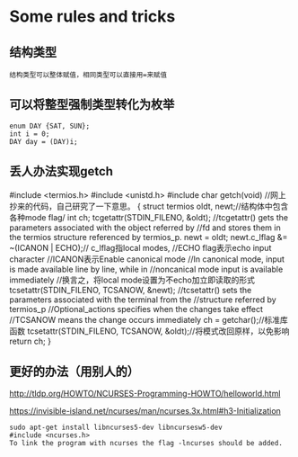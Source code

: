 # Some rules and tricks
## 结构类型
    结构类型可以整体赋值，相同类型可以直接用=来赋值
## 可以将整型强制类型转化为枚举
    enum DAY {SAT, SUN};
    int i = 0;
    DAY day = (DAY)i;

## 丢人办法实现getch

#include <termios.h>
#include <unistd.h>
#include <iostream>
char getch(void)  //网上抄来的代码，自己研究了一下意思。
{
    struct termios oldt, newt;//结构体中包含各种mode flag/
    int ch;
    tcgetattr(STDIN_FILENO, &oldt);
    //tcgetattr() gets the parameters associated with the object referred by 
    //fd and stores them in the termios structure referenced by termios_p. 
    newt = oldt;
    newt.c_lflag &= ~(ICANON | ECHO);// c_lflag指local modes,
    //ECHO flag表示echo input character
    //ICANON表示Enable canonical mode
    //In canonical mode, input is made available line by line, while in 
    //noncanical mode input is available immediately 
    //换言之，将local mode设置为不echo加立即读取的形式
    tcsetattr(STDIN_FILENO, TCSANOW, &newt);
    //tcsetattr() sets the parameters associated with the terminal from the 
    //structure referred by termios_p
    //Optional_actions  specifies when the changes take effect
    //TCSANOW means the change occurs immediately
    ch = getchar();//标准库函数
    tcsetattr(STDIN_FILENO, TCSANOW, &oldt);//将模式改回原样，以免影响
    return ch;
}

## 更好的办法（用别人的）
http://tldp.org/HOWTO/NCURSES-Programming-HOWTO/helloworld.html

https://invisible-island.net/ncurses/man/ncurses.3x.html#h3-Initialization

    sudo apt-get install libncurses5-dev libncursesw5-dev
    #include <ncurses.h>
    To link the program with ncurses the flag -lncurses should be added.